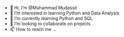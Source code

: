 - 👋 Hi, I’m @Muhammad Mudassir
- 👀 I’m interested in learning Python and Data Analysis
- 🌱 I’m currently learning Python and SQL
- 💞️ I’m looking to collaborate on projects
- 📫 How to reach me ...

<!---
MuhammMud/MuhammMud is a ✨ special ✨ repository because its `README.md` (this file) appears on your GitHub profile.
You can click the Preview link to take a look at your changes.
--->

